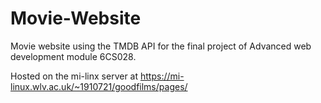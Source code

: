 # Movie-Website
Movie website using the TMDB API for the final project of Advanced web development module 6CS028.

Hosted on the mi-linx server at https://mi-linux.wlv.ac.uk/~1910721/goodfilms/pages/
